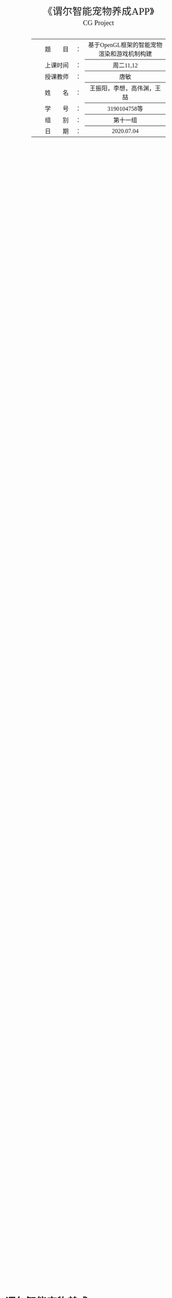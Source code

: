 <div class="cover" style="page-break-after:always;font-family:方正公文仿宋;width:100%;height:100%;border:none;margin: 0 auto;text-align:center;">
    <div style="width:60%;margin: 0 auto;height:0;padding-bottom:10%;">
        </br>
        <img src="https://gitee.com/Keldos-Li/picture/raw/master/img/%E6%A0%A1%E5%90%8D-%E9%BB%91%E8%89%B2.svg" alt="校名" style="width:100%;"/>
    </div>
    </br></br></br></br></br>
    <div style="width:60%;margin: 0 auto;height:0;padding-bottom:40%;">
        <img src="https://gitee.com/Keldos-Li/picture/raw/master/img/%E6%A0%A1%E5%BE%BD-%E9%BB%91%E8%89%B2.svg" alt="校徽" style="width:100%;"/>
	</div>
    </br></br></br></br></br></br></br></br>
    <span style="font-family:华文黑体Bold;text-align:center;font-size:20pt;margin: 10pt auto;line-height:30pt;">《谓尔智能宠物养成APP》</span>
    <p style="text-align:center;font-size:14pt;margin: 0 auto">CG Project </p>
    </br>
    </br>
    <table style="border:none;text-align:center;width:72%;font-family:仿宋;font-size:14px; margin: 0 auto;">
    <tbody style="font-family:方正公文仿宋;font-size:12pt;">
    	<tr style="font-weight:normal;"> 
    		<td style="width:20%;text-align:right;">题　　目</td>
    		<td style="width:2%">：</td> 
    		<td style="width:40%;font-weight:normal;border-bottom: 1px solid;text-align:center;font-family:华文仿宋"> 基于OpenGL框架的智能宠物渲染和游戏机制构建</td>     </tr>
    	<tr style="font-weight:normal;"> 
    		<td style="width:20%;text-align:right;">上课时间</td>
    		<td style="width:2%">：</td> 
    		<td style="width:40%;font-weight:normal;border-bottom: 1px solid;text-align:center;font-family:华文仿宋"> 周二11,12</td>     </tr>
    	<tr style="font-weight:normal;"> 
    		<td style="width:20%;text-align:right;">授课教师</td>
    		<td style="width:2%">：</td> 
    		<td style="width:40%;font-weight:normal;border-bottom: 1px solid;text-align:center;font-family:华文仿宋">唐敏 </td>     </tr>
    	<tr style="font-weight:normal;"> 
    		<td style="width:20%;text-align:right;">姓　　名</td>
    		<td style="width:2%">：</td> 
    		<td style="width:40%;font-weight:normal;border-bottom: 1px solid;text-align:center;font-family:华文仿宋"> 王振阳，李想，高伟渊，王喆</td>     </tr>
    	<tr style="font-weight:normal;"> 
    		<td style="width:20%;text-align:right;">学　　号</td>
    		<td style="width:2%">：</td> 
    		<td style="width:40%;font-weight:normal;border-bottom: 1px solid;text-align:center;font-family:华文仿宋">3190104758等 </td>     </tr>
    	<tr style="font-weight:normal;"> 
    		<td style="width:20%;text-align:right;">组　　别</td>
    		<td style="width:%">：</td> 
    		<td style="width:40%;font-weight:normal;border-bottom: 1px solid;text-align:center;font-family:华文仿宋"> 第十一组</td>     </tr>
    	<tr style="font-weight:normal;"> 
    		<td style="width:20%;text-align:right;">日　　期</td>
    		<td style="width:2%">：</td> 
    		<td style="width:40%;font-weight:normal;border-bottom: 1px solid;text-align:center;font-family:华文仿宋">2020.07.04</td>     </tr>
    </tbody>              
    </table>
</div>

<!-- 注释语句：导出PDF时会在这里分页 -->


# 谓尔智能宠物养成APP

<center><div style='height:2mm;'></div><div style="font-family:华文楷体;font-size:14pt;">第十一组（王振阳，李想，高伟渊，王喆）</div></center>
<center><span style="font-family:华文楷体;font-size:9pt;line-height:9mm">浙江大学计算机学院</span>
</center>
<div>
<div style="width:52px;float:left; font-family:方正公文黑体;">简　介：</div> 
<div style="overflow:hidden; font-family:华文楷体;">谓尔是在2021年开发的一款ios移动应用，通过交互和情感投入转化参数实现宠物养成，通过宠物开展社交，打造模糊社交新模态。
通过谓尔，你可以定制并长期培养自己的专属宠物，通过喂养日记，语音交互，提供定位和健康运动信息，甚至使用其他应用等信息让你的宠物逐渐成长，你的「一举一动」都会对宠物产生影响，使其作出反应，毛玻璃下富于变化的宠物形象满足你的情感需求。
同时，用户可以进入社交模式，在社区中随机浏览和临时领养他人宠物，通过观察和喂养宠物感受宠物主人的生活方式和性格情感，并在社交模式中完成任务解锁特殊成就，崭新的社交形式赋予模糊社交更多可能。
社交模式还支持点对点的宠物长期绑定机制，在绑定机制下，宠物有着更丰富的交互模式，以及允许进行跌倒检测、屏幕时间监控等以满足亲子家庭等关系的特殊需求。</div>
</div>
<div>
<div style="width:52px;float:left; font-family:方正公文黑体;">关键词：</div> 
<div style="overflow:hidden; font-family:华文楷体;">电子宠物；OpenGL；定制化；数字生成艺术</div>
</div>

## 谓尔的模块设计

![](assets/struct.png)

​    可以看到，APP分为若干模块，本报告仅对其中的图形学模块进行详细的阐述。其中对于大作业要求的若干条目，APP和PC端小游戏满足了如下要求。

- 具有基本体素(立方体、球、柱体、锥体、多面棱柱、多面棱台）的建模表达能力;

- 具有基本三维网格导入导出功能（建议OBJ格式) ;
	- 需要了解OBJ格式，完成基本OBJ模型的读入和导出，不要求处理文件中的纹理和材质信息；
	
- 具有基本材质、纹理的显示和编辑能力;

- 具有基本几何变换功能(旋转、平移、缩放等)﹔

- 基本光照明模型要求，并实现基本的光源编辑（如调整光源的位置，光强等参数);

- 能对建模后场景进行漫游如Zoom In/Out, Pan, Orbit,Zoom To Fit等观察功能。

- 能够提供动画播放功能(多帧数据连续绘制)，能够提供屏幕截取/保存功能。
	- 多帧连续绘制指读取连续的 obj 文件(或其他格式的模型文件)，对其网格进行多次的绘制;简单的平移、旋转、缩放等不能视为动画播放。


​    此外，APP还实现了如下的Bonus：
- 基于可选择的 AABB 碰撞盒和 OBB 碰撞盒实现的实时碰撞检测；

- 多平台支持：在 `iOS`设备上基于 `OpenGL ES`框架实现了电子宠物的交互，在 `PC` 端支持 `Window`s ，`Linux`和 `OSX` 系统，基于 `cmakelist` 进行文件组织，实现了多平台的兼容；
	
- 基于核心的物理引擎，实现了较有难度的一类吃豆人游戏。
	
	

## 谓尔基本模块实现

### 类图

```mermaid
classDiagram
      Object3D <|-- Model
      Object3D <|-- Camera
      Object3D <|-- Light
      Object3D : -vec3 position
      Object3D : -quat rotation
      Object3D : -vec3 scale
      Object3D: +getFront()
      Object3D: +getUp()
      Object3D: +getRight()
      Object3D: +getModelMatrix()
      class Model{
          -vector<vertex> vertices
          -vector<int32> indices
          -GLuint vao
          -GLuint vbo
          -GLuint ebo
          +draw()
      }
      class Camera{
          +getViewMatrix()
          +getProjectionMatrix()
          +getPosition()
      }
      class Light{
          - float intensity
          - vec3 color
      }
      Model <|-- ModelEntity
      Model <|-- ElementEntity
      class ModelEntity {
          + setParams()
          - unique_ptr shader
          - unique_ptr texture
          - struct material
      }
      class ElementEntity {
          + setParams()
          - unique_ptr shader
          - unique_ptr texture
          - struct material
          - struct base_params
      }
      ElementEntity <|-- Ball
      ElementEntity <|-- Cubic
      ElementEntity <|-- Cylinder
      ElementEntity <|-- Cone
      ElementEntity <|-- Prism

```

各个元素之间的继承派生关系如图。可以看到，在代码组织中，我们使用 `Entity` 抽象出单个元素，将所有的 `Shader`，`Texture`，`Material` 封装于其中。通过构造函数传递参数的方式指定元素需要的所有参数，并且在需要绘制的时候直接调用 `draw()`，抽象逻辑层次。对于元素进行改变完全由场景进行管理和计算。


### 场景管理

首先，场景的初始配置文件由一个 `json` 文件指定。`json` 文件的格式如下：

```json
{
    "skybox" : [
        "${leftImgPath}",
        "${rightImgPath}",
        "${upImgPath}",
        "${downImgPath}",
        "${frontImgPath}",
        "${backImgPath}"
    ],
    "camera" : {
        "position" : "${vec3}",
        "rotation" : "${vec3}"
    },
    "light" : {
        "totalNum" : "${totalNum}",
        "lightEntity" : [
            {
                "type" : "direcct",
                "position" : "${vec3}",
                "rotation" : "${vec3}",
                "insensity" : "${float}",
                "color" : "${vec3}"
            },
            {
                "type" : "direcct",
                "position" : "${vec3}",
                "rotation" : "${vec3}",
                "insensity" : "${float}",
                "color" : "${vec3}"
            }
        ]
    },
    "EntityNum" : "${EntityNum}",
    "Entity" : [
        {
            "type" : "Model|Element",
            "objFilePaht" : "${filePath}",
            "position" : "${vec3}",
            "rotation" : "${vec3}",
            "scale" : "${float}",
            "material" : "${struct}",
            "texture" : "${struct}"
        }
    ]
    
}

```

`json` 由 https://github.com/nlohmann/json 提供的json库进行解析，在代码文件中，为了避免跨平台带来的不确定问题。提交的版本没有使用 json 解析的形式，而是将参数预先给定。方便展示。


### 读取 obj 序列
（锟斤拷）

### 物理模型
（锟斤拷）

### 游戏机制

## PC 端效果演示

## iOS 端效果演示git

### iOS 端设计

### iOS 端效果

## 进一步的产品原型
（锟斤拷）
## 附录
（锟斤拷）